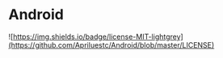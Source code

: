 # Android

![https://img.shields.io/badge/license-MIT-lightgrey](https://github.com/Apriluestc/Android/blob/master/LICENSE)
